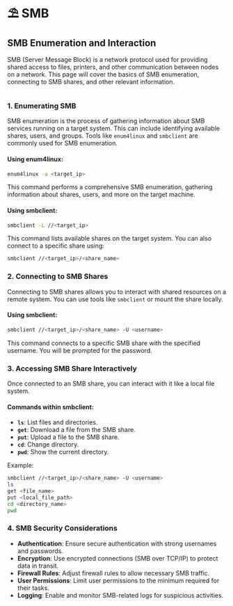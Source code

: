 # ⛱️ SMB

## SMB Enumeration and Interaction

SMB (Server Message Block) is a network protocol used for providing shared access to files, printers, and other communication between nodes on a network. This page will cover the basics of SMB enumeration, connecting to SMB shares, and other relevant information.

<figure><img src="https://www.pandasecurity.com/en/mediacenter/src/uploads/2023/06/how-smb-works.png" alt=""><figcaption></figcaption></figure>

### **1. Enumerating SMB**

SMB enumeration is the process of gathering information about SMB services running on a target system. This can include identifying available shares, users, and groups. Tools like `enum4linux` and `smbclient` are commonly used for SMB enumeration.

#### **Using enum4linux:**

```bash
enum4linux -a <target_ip>
```

This command performs a comprehensive SMB enumeration, gathering information about shares, users, and more on the target machine.

#### **Using smbclient:**

```bash
smbclient -L //<target_ip>
```

This command lists available shares on the target system. You can also connect to a specific share using:

```bash
smbclient //<target_ip>/<share_name>
```

### **2. Connecting to SMB Shares**

Connecting to SMB shares allows you to interact with shared resources on a remote system. You can use tools like `smbclient` or mount the share locally.

#### **Using smbclient:**

```bash
smbclient //<target_ip>/<share_name> -U <username>
```

This command connects to a specific SMB share with the specified username. You will be prompted for the password.

### **3. Accessing SMB Share Interactively**

Once connected to an SMB share, you can interact with it like a local file system.

#### **Commands within smbclient:**

* **`ls`**: List files and directories.
* **`get`**: Download a file from the SMB share.
* **`put`**: Upload a file to the SMB share.
* **`cd`**: Change directory.
* **`pwd`**: Show the current directory.

Example:

```bash
smbclient //<target_ip>/<share_name> -U <username>
ls
get <file_name>
put <local_file_path>
cd <directory_name>
pwd
```

### **4. SMB Security Considerations**

* **Authentication**: Ensure secure authentication with strong usernames and passwords.
* **Encryption**: Use encrypted connections (SMB over TCP/IP) to protect data in transit.
* **Firewall Rules**: Adjust firewall rules to allow necessary SMB traffic.
* **User Permissions**: Limit user permissions to the minimum required for their tasks.
* **Logging**: Enable and monitor SMB-related logs for suspicious activities.
